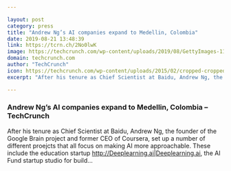 ```yaml
---

layout: post
category: press
title: "Andrew Ng’s AI companies expand to Medellin, Colombia"
date: 2019-08-21 13:48:39
link: https://tcrn.ch/2No0lwK
image: https://techcrunch.com/wp-content/uploads/2019/08/GettyImages-1139458855.jpg?w=600
domain: techcrunch.com
author: "TechCrunch"
icon: https://techcrunch.com/wp-content/uploads/2015/02/cropped-cropped-favicon-gradient.png?w=180
excerpt: "After his tenure as Chief Scientist at Baidu, Andrew Ng, the founder of the Google Brain project and former CEO of Coursera, set up a number of different proejcts that all focus on making AI more approachable. These include the education startup <http://Deeplearning.ai|Deeplearning.ai>, the AI Fund startup studio for build…"

---
```


### Andrew Ng’s AI companies expand to Medellin, Colombia – TechCrunch

After his tenure as Chief Scientist at Baidu, Andrew Ng, the founder of the Google Brain project and former CEO of Coursera, set up a number of different proejcts that all focus on making AI more approachable. These include the education startup <http://Deeplearning.ai|Deeplearning.ai>, the AI Fund startup studio for build…